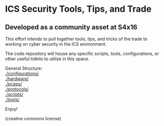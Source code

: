 # ICS Security Tools, Tips, and Trade
## Developed as a community asset at S4x16

This effort intends to pull together tools, tips, and tricks of the trade to working on cyber security in the ICS environment.

The code repository will house any specific scripts, tools, configurations, or other useful tidbits to utilize in this space.

General Structure:  
[./configurations/](configurations)  
[./hardware/](hardware)  
[./pcaps/](pcaps)  
[./protocols/](protocols)  
[./scripts/](scripts)  
[./tools/](tools)  

Enjoy!

(creative commons license)

